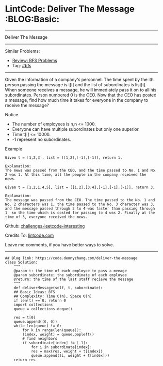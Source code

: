 
# LintCode: Deliver The Message     :BLOG:Basic:

---

Deliver The Message  

---

Similar Problems:  

-   [Review: BFS Problems](https://code.dennyzhang.com/review-bfs)
-   Tag: [#bfs](https://code.dennyzhang.com/tag/bfs)

---

Given the information of a company's personnel. The time spent by the ith person passing the message is t[i] and the list of subordinates is list[i]. When someone receives a message, he will immediately pass it on to all his subordinates. Person numbered 0 is the CEO. Now that the CEO has posted a message, find how much time it takes for everyone in the company to receive the message?  

Notice  

-   The number of employees is n,n <= 1000.
-   Everyone can have multiple subordinates but only one superior.
-   Time t[i] <= 10000.
-   -1 represent no subordinates.

Example  

    Given t = [1,2,3], list = [[1,2],[-1],[-1]], return 1.
    
    Explanation:
    The news was passed from the CEO, and the time passed to No. 1 and No. 2 was 1. At this time, all the people in the company received the news.

    Given t = [1,2,1,4,5], list = [[1,2],[3,4],[-1],[-1],[-1]], return 3.
    
    Explanation:
    The message was passed from the CEO. The time passed to the No. 1 and No. 2 characters was 1, the time passed to the No. 3 character was 3, and the message passed through 2 to 4 was faster than passing through 1  so the time which is costed for passing to 4 was 2. Finally at the time of 3, everyone received the news.

Github: [challenges-leetcode-interesting](https://github.com/DennyZhang/challenges-leetcode-interesting/tree/master/problems/deliver-the-message)  

Credits To: [lintcode.com](http://www.lintcode.com/en/problem/deliver-the-message/)  

Leave me comments, if you have better ways to solve.  

---

    ## Blog link: https://code.dennyzhang.com/deliver-the-message
    class Solution:
        """
        @param t: the time of each employee to pass a meeage
        @param subordinate: the subordinate of each employee
        @return: the time of the last staff recieve the message
        """
        def deliverMessage(self, t, subordinate):
    	## Basic Ideas: BFS
    	## Complexity: Time O(n), Space O(n)
    	if len(t) == 0: return 0
    	import collections
    	queue = collections.deque()
    
    	res = t[0]
    	queue.append((0, 0))
    	while len(queue) != 0:
    	    for k in range(len(queue)):
    		(index, weight) = queue.popleft()
    		# find neighbors
    		if subordinate[index] != [-1]:
    		    for i in subordinate[index]:
    			res = max(res, weight + t[index])
    			queue.append((i, weight + t[index]))
    	return res

